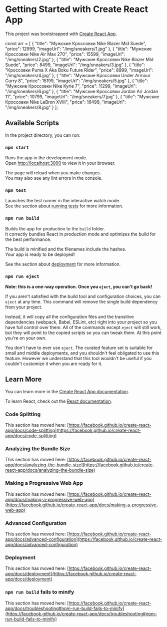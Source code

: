 # Getting Started with Create React App

This project was bootstrapped with [Create React App](https://github.com/facebook/create-react-app).

const arr = [
{
"title": "Мужские Кроссовки Nike Blazer Mid Suede",
"price": 12999,
"imageUrl": "/img/sneakers/1.jpg"
},
{
"title": "Мужские Кроссовки Nike Air Max 270",
"price": 15599,
"imageUrl": "/img/sneakers/2.jpg"
},
{
"title": "Мужские Кроссовки Nike Blazer Mid Suede",
"price": 8499,
"imageUrl": "/img/sneakers/3.jpg"
},
{
"title": "Кроссовки Puma X Aka Boku Future Rider",
"price": 8999,
"imageUrl": "/img/sneakers/4.jpg"
},
{
"title": "Мужские Кроссовки Under Armour Curry 8",
"price": 15199,
"imageUrl": "/img/sneakers/5.jpg"
},
{
"title": "Мужские Кроссовки Nike Kyrie 7",
"price": 11299,
"imageUrl": "/img/sneakers/6.jpg"
},
{
"title": "Мужские Кроссовки Jordan Air Jordan 11",
"price": 10799,
"imageUrl": "/img/sneakers/7.jpg"
},
{
"title": "Мужские Кроссовки Nike LeBron XVIII",
"price": 16499,
"imageUrl": "/img/sneakers/8.jpg"
}
];

## Available Scripts

In the project directory, you can run:

### `npm start`

Runs the app in the development mode.\
Open [http://localhost:3000](http://localhost:3000) to view it in your browser.

The page will reload when you make changes.\
You may also see any lint errors in the console.

### `npm test`

Launches the test runner in the interactive watch mode.\
See the section about [running tests](https://facebook.github.io/create-react-app/docs/running-tests) for more information.

### `npm run build`

Builds the app for production to the `build` folder.\
It correctly bundles React in production mode and optimizes the build for the best performance.

The build is minified and the filenames include the hashes.\
Your app is ready to be deployed!

See the section about [deployment](https://facebook.github.io/create-react-app/docs/deployment) for more information.

### `npm run eject`

**Note: this is a one-way operation. Once you `eject`, you can't go back!**

If you aren't satisfied with the build tool and configuration choices, you can `eject` at any time. This command will remove the single build dependency from your project.

Instead, it will copy all the configuration files and the transitive dependencies (webpack, Babel, ESLint, etc) right into your project so you have full control over them. All of the commands except `eject` will still work, but they will point to the copied scripts so you can tweak them. At this point you're on your own.

You don't have to ever use `eject`. The curated feature set is suitable for small and middle deployments, and you shouldn't feel obligated to use this feature. However we understand that this tool wouldn't be useful if you couldn't customize it when you are ready for it.

## Learn More

You can learn more in the [Create React App documentation](https://facebook.github.io/create-react-app/docs/getting-started).

To learn React, check out the [React documentation](https://reactjs.org/).

### Code Splitting

This section has moved here: [https://facebook.github.io/create-react-app/docs/code-splitting](https://facebook.github.io/create-react-app/docs/code-splitting)

### Analyzing the Bundle Size

This section has moved here: [https://facebook.github.io/create-react-app/docs/analyzing-the-bundle-size](https://facebook.github.io/create-react-app/docs/analyzing-the-bundle-size)

### Making a Progressive Web App

This section has moved here: [https://facebook.github.io/create-react-app/docs/making-a-progressive-web-app](https://facebook.github.io/create-react-app/docs/making-a-progressive-web-app)

### Advanced Configuration

This section has moved here: [https://facebook.github.io/create-react-app/docs/advanced-configuration](https://facebook.github.io/create-react-app/docs/advanced-configuration)

### Deployment

This section has moved here: [https://facebook.github.io/create-react-app/docs/deployment](https://facebook.github.io/create-react-app/docs/deployment)

### `npm run build` fails to minify

This section has moved here: [https://facebook.github.io/create-react-app/docs/troubleshooting#npm-run-build-fails-to-minify](https://facebook.github.io/create-react-app/docs/troubleshooting#npm-run-build-fails-to-minify)
